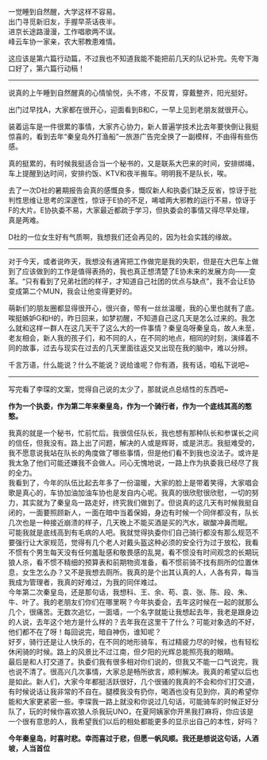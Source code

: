 一觉睡到自然醒，大学这样不容易。  
出门寻觅新旧友，手握早茶话夜半。  
进京长途路漫漫，工作唱歌两不误。  
峰云车协一家亲，农大邪教患难情。

这应该是第六篇行动篇，不过我也不知道我能不能把前几天的队记补完。先夸下海口好了，第六篇行动稿！  

---

说真的上午睡到自然醒真的心情愉悦，头不疼，不反胃，穿戴整齐，阳光挺好。  

出门过早找A，大家都在很开心，迎面看到B和C，一早上见到老朋友就很开心。 

装着运车是一件很累的事情，大家齐心协力，新人普遍学技术比去年要快倒让我挺惊喜的，看到去年“秦皇岛外打渔船”一旅游广告完全换了一副模样，不由得有些伤感。  

真的挺累的，有时候我挺适合当一个秘书的，又是联系大巴来的时间，安排绑绳，车上提醒到达时间，安排约饭、KTV和夜半搬车。明明我不是队长，唉。  

去了一次D社的暑期报告会真的感慨良多，慨叹新人和执委们缺乏反省，惊讶于批判性思维让思考的深邃性，惊讶于E协的不足，唏嘘两大邪教的运行不易，惊讶于F的大片。E协执委不易，大家最近都疏于学习，但执委会的事情又得尽早处理，真是两难。  

D社的一位女生好有气质啊，我想我们还会再见的，因为社会实践的缘故。

---

对于今天，或者说昨天，我想没有通宵把工作做完是我的失职，但是在大巴车上做到了应该做到的工作是值得表扬的，我也真正想清楚了E协未来的发展方向——变革。“只有看到了兄弟社团的样子，才知道自己社团的优点与缺点”，我不会让E协变成第二个MUN，我会让他变得更好的。  

萌新们的朋友圈都显得很开心，很兴奋，带有一丝丝温暖，我的心里也就有了底。唉挺嫉妒G和H的，昨日回来，如梦初醒，不知道自己这几天是怎么过来的。我怎么就和这样一群人在这几天干了这么大的一件事情？秦皇岛呀秦皇岛，故人未至，老友相会，新人我的孩子们，和不同的人，在不同的地点，相同的时刻，演绎着不同的故事，过去与现实在过去的几天里面往返交叉出现在我的脑中，难以分辨。  

千言万语，什么能说？什么不能说？说给谁呢？你有酒，我有话，咱私下说吧~

---

写完看了李琛的文案，觉得自己说的太少了，那就说点总结性的东西吧~

**作为一个执委，作为第二年来秦皇岛，作为一个骑行者，作为一个底线其高的憨憨。**

我真的就是一个秘书，忙前忙后。我很信任队长，我也想有那种队长和参谋长之间的信任，但我没有。路上出了问题，解决的人或是辉哥，或是洪志。我挺难受的，我不愿意说我站在队长的角度做了哪些事情，但是他们看不到我也没法子。或许是我太急了他们可能还嫌我不会做人。问心无愧地说，一路上作为执委我已经尽了我的全力。  
我看到了，今年的队伍比起去年多了一份温暖，大家的脸上是带着笑得，大家唱会歌是真心的，车协加油加油车协也是发自内心呢。我真的很欣慰很欣慰，一切的努力，其实就为了秦皇岛一路走好，终究我们做到了。但说真的这几天有时候我挺自闭的，一面要照顾新人，一面在暗中当着保姆，身边有时候一个同伴都没有，队长几次也是一种接近崩溃的样子，几天晚上不能买酒是买的汽水，碳酸冲鼻而眠。  
可能我就是底线高到有毛病的人吧。我就觉得执委你们自己骑行都没有那么规范不要强行让大家规范，觉得有几个老人对戴头盔这种必须的安全行为过于放松，我看不惯有个男生每天没有任何羞耻感和敬畏感的乱晃，看不惯没有时间观念的长期玩狼人杀，看不惯不精细的预算表和前期物资准备，看不惯前骑不找有厕所的位置休息，女生怎么办？又不是我想去厕所。我真的是个出其认真的人，人各有异，每当我成为管理者，我真的好难过，为我的同伴难过。  
今年第二次秦皇岛，还是那句话，我想科、王、余、苟、袁、张、陈、段、朱、牛、叶了。我的老朋友们你们在哪里啊？今年执委会，去年这时候在一起的就那么几个，很痛苦。无数次追忆，一面墙，一个名字就能让我想起去年，我老是跟身边的人说，去年这个地方是什么样的？去年我在这里干了什么？可能对象选的不好，他们都不在了呀！每回说完，暗自神伤，谁知呢？  
好歹，骑行还是让人快乐的，在不同的地形骑车，有过精疲力尽的时候，也有轻松休闲骑的时候。路上的风景比不过江南，但夕阳的光辉总能照亮我的眼睛。  
最后是和人打交道了。执委们我有很多相对你们说的，但我又不能一口气说完，我也说不清了。很高兴几次事情，大家总是畅所欲言，顺利解决。我真的希望以后也是如此。新人们，大家今年都挺活跃很好，几个很骚的我真的不会和你们打交道，有时候说话让我非常的不自在。腿模我没有扔你，喝酒也没有见到你，真的希望你能和大家更紧密一些。李琛我一路上就没和你说过几句话，可能骑车的时候正好分队了，玩的时候你喜欢狼人杀我玩UNO，在夏阿姨家你开黑我打麻将，你应该是一个很有意思的人，我希望我们以后的相处都能更多的显示出自己的本性，好吗？

**今年秦皇岛，时喜时悲。幸而喜过于悲，但愿一帆风顺。我还是想说这句话，人酒坡，人当首位**